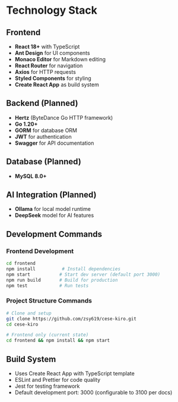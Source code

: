 # Technology Stack

## Frontend
- **React 18+** with TypeScript
- **Ant Design** for UI components
- **Monaco Editor** for Markdown editing
- **React Router** for navigation
- **Axios** for HTTP requests
- **Styled Components** for styling
- **Create React App** as build system

## Backend (Planned)
- **Hertz** (ByteDance Go HTTP framework)
- **Go 1.20+**
- **GORM** for database ORM
- **JWT** for authentication
- **Swagger** for API documentation

## Database (Planned)
- **MySQL 8.0+**

## AI Integration (Planned)
- **Ollama** for local model runtime
- **DeepSeek** model for AI features

## Development Commands

### Frontend Development
```bash
cd frontend
npm install          # Install dependencies
npm start           # Start dev server (default port 3000)
npm run build       # Build for production
npm test            # Run tests
```

### Project Structure Commands
```bash
# Clone and setup
git clone https://github.com/zsy619/cese-kiro.git
cd cese-kiro

# Frontend only (current state)
cd frontend && npm install && npm start
```

## Build System
- Uses Create React App with TypeScript template
- ESLint and Prettier for code quality
- Jest for testing framework
- Default development port: 3000 (configurable to 3100 per docs)